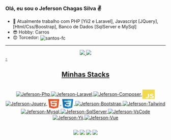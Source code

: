 ### Olá, eu sou o Jeferson Chagas Silva ✌

- 🔭 Atualmente trabalho com PHP [Yii2 e Laravel], Javascript [JQuery], [Html/Css/Boostrap], Banco de Dados [SqlServer e MySql]
- 😎 Hobby: Carros
- 😍 Torcedor: <img align="center" alt="santos-fc" height="80" width="90" src="https://iconape.com/wp-content/files/ph/331884/svg/331884.svg">
<hr>
<div align="center">
  <a href="https://github.com/jefersoniw">
  <img height="180em" src="https://github-readme-stats.vercel.app/api?username=jefersoniw&show_icons=true&theme=dark&include_all_commits=true&count_private=true"/>
  <img height="180em" src="https://github-readme-stats.vercel.app/api/top-langs/?username=jefersoniw&layout=compact&langs_count=7&theme=dark"/>
</div>
<div>
  - <h2 align="center">Minhas Stacks</h2>
</div>
<div style="display: inline_block" align="center"><br>
  <img align="center" alt="Jeferson-Php" height="30" width="40" src="https://cdn.jsdelivr.net/gh/devicons/devicon/icons/php/php-original.svg">
  <img align="center" alt="Jeferson-Laravel" height="30" width="40" src="[https://cdn.jsdelivr.net/gh/devicons/devicon/icons/laravel/laravel-plain-wordmark.svg](https://cdn.jsdelivr.net/gh/devicons/devicon@latest/icons/laravel/laravel-original-wordmark.svg)">
  <img align="center" alt="Jeferson-Composer" height="30" width="40" src="https://cdn.jsdelivr.net/gh/devicons/devicon/icons/composer/composer-original.svg">
  <img align="center" alt="Jeferson-Js" height="30" width="40" src="https://raw.githubusercontent.com/devicons/devicon/master/icons/javascript/javascript-plain.svg">
  <img align="center" alt="Jeferson-Jquery" height="30" width="40" src="https://cdn.jsdelivr.net/gh/devicons/devicon/icons/jquery/jquery-original-wordmark.svg">
  <img align="center" alt="Jeferson-HTML" height="30" width="40" src="https://raw.githubusercontent.com/devicons/devicon/master/icons/html5/html5-original.svg">
  <img align="center" alt="Jeferson-CSS" height="30" width="40" src="https://raw.githubusercontent.com/devicons/devicon/master/icons/css3/css3-original.svg">
  <img align="center" alt="Jeferson-Bootstrap" height="30" width="40" src="https://cdn.jsdelivr.net/gh/devicons/devicon/icons/bootstrap/bootstrap-original-wordmark.svg">
  <img align="center" alt="Jeferson-Tailwind" height="30" width="40" src="https://cdn.jsdelivr.net/gh/devicons/devicon/icons/tailwindcss/tailwindcss-plain.svg">
  <img align="center" alt="Jeferson-Mysql" height="30" width="40" src="https://cdn.jsdelivr.net/gh/devicons/devicon/icons/mysql/mysql-plain-wordmark.svg">
  <img align="center" alt="Jeferson-SqlServer" height="30" width="40" src="https://cdn.jsdelivr.net/gh/devicons/devicon/icons/microsoftsqlserver/microsoftsqlserver-plain-wordmark.svg">
  <img align="center" alt="Jeferson-VsCode" height="30" width="40" src="https://cdn.jsdelivr.net/gh/devicons/devicon/icons/vscode/vscode-original-wordmark.svg">
  <img align="center" alt="Jeferson-Yii" height="30" width="40" src="https://cdn.jsdelivr.net/gh/devicons/devicon/icons/yii/yii-original-wordmark.svg">
  <img align="center" alt="Jeferson-Vue" height="30" width="40" src="https://cdn.jsdelivr.net/gh/devicons/devicon/icons/vuejs/vuejs-original.svg">
  
</div>

  ##
  
  <div align="center"> 
  <a href="https://instagram.com/jefersoniw" target="_blank"><img src="https://img.shields.io/badge/-Instagram-%23E4405F?style=for-the-badge&logo=instagram&logoColor=white" target="_blank"></a>
    <a href = "mailto:jeferson_chagas25@hotmail.com"><img src="https://img.shields.io/badge/Microsoft_Outlook-0078D4?style=for-the-badge&logo=microsoft-outlook&logoColor=white" target="_blank"></a>
  <a href = "mailto:jefersonchagas25@gmail.com"><img src="https://img.shields.io/badge/-Gmail-%23333?style=for-the-badge&logo=gmail&logoColor=white" target="_blank"></a>
  <a href="https://www.linkedin.com/in/jefersoniw" target="_blank"><img src="https://img.shields.io/badge/-LinkedIn-%230077B5?style=for-the-badge&logo=linkedin&logoColor=white" target="_blank"></a> 
  </div>
